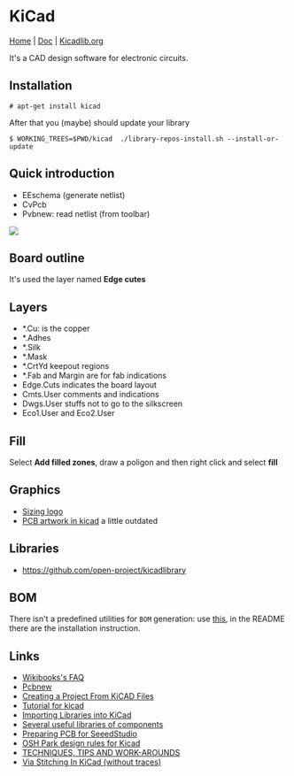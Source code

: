 # KiCad

[Home](http://kicad-pcb.org/) | [Doc](http://kicad-pcb.org/help/documentation/) | [Kicadlib.org](http://kicadlib.org)

It's a CAD design software for electronic circuits.

## Installation

    # apt-get install kicad

After that you (maybe) should update your library

    $ WORKING_TREES=$PWD/kicad  ./library-repos-install.sh --install-or-update

## Quick introduction

 - EEschema (generate netlist)
 - CvPcb
 - Pvbnew: read netlist (from toolbar)

![](http://docs.kicad-pcb.org/stable/en/images/kicad_flowchart.png)

## Board outline

It's used the layer named **Edge cutes**

## Layers

 - *.Cu: is the copper
 - *.Adhes
 - *.Silk
 - *.Mask
 - *.CrtYd keepout regions
 - *.Fab and Margin are for fab indications
 - Edge.Cuts indicates the board layout
 - Cmts.User comments and indications
 - Dwgs.User stuffs not to go to the silkscreen
 - Eco1.User and Eco2.User 

## Fill

Select **Add filled zones**, draw a poligon and then right click and select **fill**

## Graphics

 - [Sizing logo](http://www.deferredprocrastination.co.uk/blog/2016/kicad-logo-size/)
 - [PCB artwork in kicad](http://blog.komar.be/making-pcb-artwork-in-kicad/) a little outdated

## Libraries

 - https://github.com/open-project/kicadlibrary

## BOM

There isn't a predefined utilities for ``BOM`` generation: use [this](https://github.com/SchrodingersGat/KiBoM), in the
README there are the installation instruction.

## Links

 - [Wikibooks's FAQ](https://en.wikibooks.org/wiki/Kicad/FAQ)
 - [Pcbnew](https://wiki.xtronics.com/index.php/Pcbnew)
 - [Creating a Project From KiCAD Files](https://factory.macrofab.com/help/kpdink)
 - [Tutorial for kicad](http://store.curiousinventor.com/guides/kicad)
 - [Importing Libraries into KiCad](http://www.accelerated-designs.com/help/KiCad_Library.html)
 - [Several useful libraries of components](http://smisioto.no-ip.org/elettronica/kicad/kicad-en.htm)
 - [Preparing PCB for SeeedStudio](http://www.sl-alex.com.ua/en/page/kicad-preparing-pcb-for-seeedstudio)
 - [OSH Park design rules for Kicad](http://docs.oshpark.com/design-tools/kicad/kicad-design-rules/)
 - [TECHNIQUES, TIPS AND WORK-AROUNDS](https://flyingcarsandstuff.com/2016/10/kicad-techniques-tips-and-work-arounds/)
 - [Via Stitching In KiCad (without traces)](https://www.youtube.com/watch?v=Hp5ngKtl7S4)
